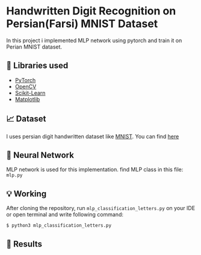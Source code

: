 # Handwritten Digit Recognition on Persian(Farsi) MNIST Dataset

In this project i implemented MLP network using pytorch and train it on Perian MNIST dataset.

## :hammer: Libraries used 

- [PyTorch](https://pytorch.org/)
- [OpenCV](https://opencv.org/)
- [Scikit-Learn](https://scikit-learn.org/stable/)
- [Matplotlib](https://matplotlib.org/)

## :chart_with_upwards_trend: Dataset
I uses persian digit handwritten dataset like [MNIST](http://yann.lecun.com/exdb/mnist/). You can find [here](https://github.com/rezaAdinepour/Persian-Handwritten-Digit-Recognition/tree/main/bmp)

## :key: Neural Network
MLP network is used for this implementation. find MLP class in this file: <code>mlp.py</code>


## :bulb: Working

After cloning the repository, run <code>mlp_classification_letters.py</code> on your IDE or open terminal and write following command:
```
$ python3 mlp_classification_letters.py
```

## :key: Results
